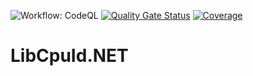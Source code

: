 ![Workflow: CodeQL](https://img.shields.io/github/actions/workflow/status/ringostarr80/libcpuid.NET/codeql-analysis.yml?branch=main)
[![Quality Gate Status](https://sonarcloud.io/api/project_badges/measure?project=ringostarr80_libcpuid.NET&metric=alert_status)](https://sonarcloud.io/summary/new_code?id=ringostarr80_libcpuid.NET)
[![Coverage](https://sonarcloud.io/api/project_badges/measure?project=ringostarr80_libcpuid.NET&metric=coverage)](https://sonarcloud.io/summary/new_code?id=ringostarr80_libcpuid.NET)

LibCpuId.NET
============